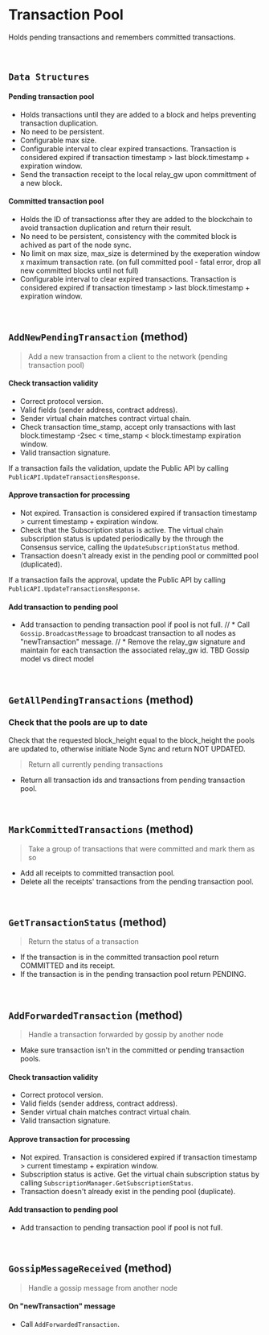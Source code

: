 # Transaction Pool

Holds pending transactions and remembers committed transactions.

&nbsp;
## `Data Structures`

#### Pending transaction pool
* Holds transactions until they are added to a block and helps preventing transaction duplication.
* No need to be persistent.
* Configurable max size.
* Configurable interval to clear expired transactions. Transaction is considered expired if transaction timestamp > last block.timestamp + expiration window.
* Send the transaction receipt to the local relay_gw upon committment of a new block.

#### Committed transaction pool
* Holds the ID of transactionss after they are added to the blockchain to avoid transaction duplication and return their result.
* No need to be persistent, consistency with the commited block is achived as part of the node sync.
* No limit on max size, max_size is determined by the exeperation window x maximum transaction rate. (on full committed pool - fatal error, drop all new committed blocks until not full)
* Configurable interval to clear expired transactions. Transaction is considered expired if transaction timestamp > last block.timestamp + expiration window.

&nbsp;
## `AddNewPendingTransaction` (method)
> Add a new transaction from a client to the network (pending transaction pool)

#### Check transaction validity
* Correct protocol version.
* Valid fields (sender address, contract address).
* Sender virtual chain matches contract virtual chain.
* Check transaction time_stamp, accept only transactions with last block.timestamp -2sec  < time_stamp < block.timestamp expiration window. 
* Valid transaction signature.

If a transaction fails the validation, update the Public API by calling `PublicAPI.UpdateTransactionsResponse`.

#### Approve transaction for processing
* Not expired. Transaction is considered expired if transaction timestamp > current timestamp + expiration window.
* Check that the Subscription status is active. The virtual chain subscription status is updated periodically by the through the Consensus service, calling the `UpdateSubscriptionStatus` method.
* Transaction doesn't already exist in the pending pool or committed pool (duplicated).

If a transaction fails the approval, update the Public API by calling `PublicAPI.UpdateTransactionsResponse`.

#### Add transaction to pending pool
* Add transaction to pending transaction pool if pool is not full.
// * Call `Gossip.BroadcastMessage` to broadcast transaction to all nodes as "newTransaction" message.
// * Remove the relay_gw signature and maintain for each transaction the associated relay_gw id.
TBD Gossip model vs direct model


&nbsp;
## `GetAllPendingTransactions` (method)

### Check that the pools are up to date
Check that the requested block_height equal to the block_height the pools are updated to, otherwise initiate Node Sync and return NOT UPDATED.
> Return all currently pending transactions
* Return all transaction ids and transactions from pending transaction pool.

&nbsp;
## `MarkCommittedTransactions` (method)
> Take a group of transactions that were committed and mark them as so

* Add all receipts to committed transaction pool.
* Delete all the receipts' transactions from the pending transaction pool.

&nbsp;
## `GetTransactionStatus` (method)
> Return the status of a transaction

* If the transaction is in the committed transaction pool return COMMITTED and its receipt.
* If the transaction is in the pending transaction pool return PENDING.

&nbsp;
## `AddForwardedTransaction` (method)
> Handle a transaction forwarded by gossip by another node

* Make sure transaction isn't in the committed or pending transaction pools.

#### Check transaction validity
* Correct protocol version.
* Valid fields (sender address, contract address).
* Sender virtual chain matches contract virtual chain.
* Valid transaction signature.

#### Approve transaction for processing
* Not expired. Transaction is considered expired if transaction timestamp > current timestamp + expiration window.
* Subscription status is active. Get the virtual chain subscription status by calling `SubscriptionManager.GetSubscriptionStatus`.
* Transaction doesn't already exist in the pending pool (duplicate).

#### Add transaction to pending pool
* Add transaction to pending transaction pool if pool is not full.

&nbsp;
## `GossipMessageReceived` (method)
> Handle a gossip message from another node

#### On "newTransaction" message
* Call `AddForwardedTransaction`.
